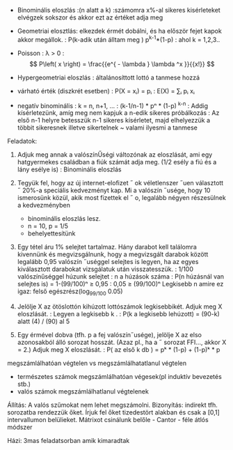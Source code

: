* Binominális eloszlás
:(n alatt a k)
:számomra x%-al sikeres kisérleteket elvégzek sokszor és akkor ezt az értéket adja meg

* Geometriai elosztlás: elkezdek érmét dobálni, és ha először fejet kapok akkor megállok.
: P(k-adik után álltam meg ) p<sup>k-1</sup>*(1-p)
: ahol k = 1,2,3..

* Poisson :  λ > 0
: $$ P\left( x \right) = \frac{{e^{ - \lambda } \lambda ^x }}{{x!}} $$


* Hypergeometriai eloszlás
: általánosíttott lottó a tanmese hozzá

* várható érték (diszkrét esetben)
: P(X = xᵢ) = pᵢ
: E(X) = ∑ᵢ pᵢ  xᵢ

* negatív binominális
: k = n, n+1, ...
: (k-1/n-1) * pⁿ * (1-p)<sup> k-n</sup>
: Addig kísérletezünk, amíg meg nem kapjuk a n-edik sikeres próbálkozás
: Az első n-1 helyre betesszük n-1 sikeres kísérletet, majd elhelyezzük a többit sikeresnek illetve sikertelnek ~ valami ilyesmi a tanmese

Feladatok:
1. Adjuk meg annak a valószínŰségi változónak az eloszlását, ami egy hatgyermekes családban a fiúk számát adja
meg. (1/2 esély a fiú és a lány esélye is)
: Binominális eloszlás
2. Tegyük fel, hogy az új internet-elofizet ˝ ok véletlenszer ˝uen választott ˝ 20%-a speciális kedvezményt kap. Mi a valószín ˝usége, hogy 10 ismerosünk közül, akik most fizettek el ˝ o, legalább négyen részesülnek a kedvezményben
    * binominális eloszlás lesz.
    * n = 10, p = 1/5
    * behelyettesítünk
3. Egy tétel áru 1% selejtet tartalmaz. Hány darabot kell találomra kivennünk és megvizsgálnunk, hogy a megvizsgált darabok között legalább 0,95 valószín ˝uséggel selejtes is legyen, ha az egyes kiválasztott darabokat vizsgálatuk után visszatesszük.
: 1/100 valószínűséggel húzunk selejtet
: n a húzások száma
: P(n húzásnál van selejtes is) = 1-(99/100)ⁿ ≥ 0,95
: 0,05 ≥ (99/100)ⁿ
Legkisebb n amire ez igaz: felső egészrész(log<sub>99/100</sub> 0.05)   
5. Jelölje X az ötöslottón kihúzott lottószámok legkisebbikét. Adjuk meg X eloszlását.
: Legyen a legkisebb k .
: P(k a legkisebb lehúzott) = (90-k) alatt (4) / (90) al 5   

6. Egy érmével dobva (tfh. p a fej valószín˝usége), jelölje X az elso azonosakból álló sorozat hosszát. (Azaz pl., ha a ˝ sorozat FFI..., akkor X = 2.) Adjuk meg X eloszlását.
: P( az első k db ) = pᵏ * (1-p) + (1-p)ᵏ * p




megszámlálhatóan végtelen vs megszámlálhatatlanul végtelen
* természetes számok megszámlálhatóan végesek(pl induktív bevezetés stb.)
* valós számok megszámlálhatlanul végtelenek

Állítás: A valós szűmokat nem lehet megszámolni.
Bizonyítás: indirekt tfh. sorozatba rendezzük őket.
Írjuk fel őket tizedestört alakban  és csak a [0,1] intervallumon belülieket. Mátrixot csinálunk belőle - Cantor - féle átlós módszer

Házi: 3mas feladatsorban amik kimaradtak



